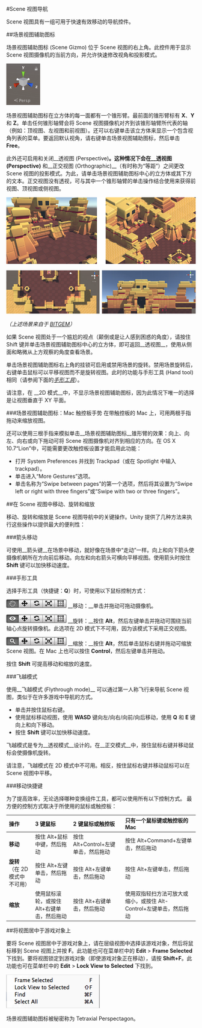 #Scene 视图导航

Scene 视图具有一组可用于快速有效移动的导航控件。

##场景视图辅助图标

场景视图辅助图标 (Scene Gizmo) 位于 Scene 视图的右上角。此控件用于显示 Scene 视图摄像机的当前方向，并允许快速修改视角和投影模式。

![](../uploads/Main/Editor-SceneGizmo.png) 

场景视图辅助图标在立方体的每一面都有一个锥形臂。最前面的锥形臂标有 __X__、__Y__ 和 __Z__。单击任何锥形轴臂会将 Scene 视图摄像机对齐到该锥形轴臂所代表的轴（例如：顶视图、左视图和前视图）。还可以右键单击该立方体来显示一个包含视角列表的菜单。要返回默认视角，请右键单击场景视图辅助图标，然后单击 __Free__。

此外还可启用和关闭__透视图 (Perspective)__。这种情况下会在__透视图 (Perspective)__ 和__正交视图 (Orthographic)__（有时称为“等距”）之间更改 Scene 视图的投影模式。为此，请单击场景视图辅助图标中心的立方体或其下方的文本。正交视图没有透视，可与其中一个锥形轴臂的单击操作结合使用来获得前视图、顶视图或侧视图。

![在透视模式（左）和正交模式（右）下显示的场景](../uploads/Main/CameraPerspectiveAndOrtho.jpg)

![在正交模式下以顶视图和前视图显示的同一场景](../uploads/Main/SceneViewOrthoTopAndSide.jpg)

*（上述场景来自于 [BITGEM](https://www.assetstore.unity3d.com/en/#!/publisher/1299)）*

如果 Scene 视图处于一个尴尬的视点（颠倒或是让人感到困惑的角度），请按住 Shift 键并单击场景视图辅助图标中心的立方体，即可返回__透视图__，使用从侧面和略微从上方观察的角度查看场景。

单击场景视图辅助图标右上角的挂锁可启用或禁用场景的旋转。禁用场景旋转后，右键单击鼠标可以平移视图而不是旋转视图。此时的功能与手形工具 (Hand tool) 相同（请参阅下面的[_手形工具_](#handtool)）。

请注意，在 __2D 模式__中，不显示场景视图辅助图标，因为此情况下唯一的选择是让视图垂直于 XY 平面。

###场景视图辅助图标：Mac 触控板手势
在带触控板的 Mac 上，可用两根手指拖动来缩放视图。

还可以使用三根手指来模拟单击__场景视图辅助图标__锥形臂的效果：向上、向左、向右或向下拖动可将 Scene 视图摄像机对齐到相应的方向。在 OS X 10.7“Lion”中，可能需要更改触控板设置才能启用此功能：

* 打开 System Preferences 并找到 Trackpad（或在 Spotlight 中输入 trackpad）。
* 单击进入“More Gestures”选项。
* 单击名称为“Swipe between pages”的第一个选项，然后将其设置为“Swipe left or right with three fingers”或“Swipe with two or three fingers”。

##在 Scene 视图中移动、旋转和缩放

移动、旋转和缩放是 Scene 视图导航中的关键操作。Unity 提供了几种方法来执行这些操作以提供最大的便利性：

###箭头移动

可使用__箭头键__在场景中移动，就好像在场景中“走动”一样。向上和向下箭头使摄像机朝所在方向前后移动。向左和向右箭头可横向平移视图。使用箭头时按住 __Shift__ 键可以加快移动速度。

<a name="handtool"></a> 
###手形工具

选择手形工具（快捷键：__Q__）时，可使用以下鼠标控制方式：

![](../uploads/Main/UI-ViewTool.png) __移动：__单击并拖动可拖动摄像机。

![](../uploads/Main/Editor-EyeTool.png) __旋转：__按住 __Alt__，然后左键单击并拖动可围绕当前轴心点旋转摄像机。此选项在 2D 模式下不可用，因为该模式下采用正交视图。

![](../uploads/Main/Editor-ZoomTool.png) __缩放：__按住 __Alt__，然后单击鼠标右键并拖动可缩放 Scene 视图。在 Mac 上也可以按住 __Control__，然后左键单击并拖动。

按住 __Shift__ 可提高移动和缩放的速度。

###飞越模式

使用__飞越模式 (Flythrough mode)__ 可以通过第一人称飞行来导航 Scene 视图，类似于在许多游戏中导航的方式。

* 单击并按住鼠标右键。
* 使用鼠标移动视图，使用 __WASD__ 键向左/向右/向前/向后移动，使用 __Q__ 和 __E__ 键向上和向下移动。
* 按住 __Shift__ 键可以加快移动速度。

飞越模式是专为__透视模式__设计的。在__正交模式__中，按住鼠标右键并移动鼠标会使摄像机旋转。

请注意，飞越模式在 2D 模式中不可用。相反，按住鼠标右键并移动鼠标可以在 Scene 视图中平移。

###移动快捷键

为了提高效率，无论选择哪种变换组件工具，都可以使用所有以下控制方式。
最方便的控制方式取决于所使用的鼠标或触控板：

|__操作__ |__3 键鼠标__  |__2 键鼠标或触控板__ |__只有一个鼠标键或触控板的 Mac__ |
|:---|:---|:---|:---|
|__移动__ |按住 Alt+鼠标中键，然后拖动 |按住 Alt+Control+左键单击，然后拖动 |按住 Alt+Command+左键单击，然后拖动 |
|__旋转__（在 2D 模式中不可用） |按住 Alt+左键单击，然后拖动 |按住 Alt+左键单击，然后拖动 |按住 Alt+左键单击，然后拖动 |
|__缩放__ |使用鼠标滚轮，或按住 Alt+右键单击，然后拖动 |按住 Alt+右键单击，然后拖动 |使用双指轻扫方法可放大或缩小，或按住 Alt-Control+左键单击，然后拖动 |

##将视图居中于游戏对象上

要将 Scene 视图居中于游戏对象上，请在层级视图中选择该游戏对象，然后将鼠标移到 Scene 视图上并按 __F__。此功能也可在菜单栏中的 __Edit__ > __Frame Selected__ 下找到。要将视图锁定到游戏对象（即使游戏对象正在移动），请按 __Shift+F__。此功能也可在菜单栏中的 __Edit__ > __Lock View to Selected__ 下找到。

![](../uploads/Main/FrameSelection.png) 

<span class="search-words">场景视图辅助图标被秘密称为 Tetraxial Perspectagon。</span>
